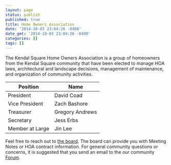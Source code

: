 ```yaml
---
layout: page
status: publish
published: true
title: Home Owners Association
date: '2014-10-03 23:04:26 -0400'
date_gmt: '2014-10-03 23:04:26 -0400'
categories: []
tags: []
---
```


The Kendal Square Home Owners Association is a group of homeowners from the Kendal Square community that have been 
elected to manage HOA laws, architectural and landscape decisions, management of maintenance, and organization of 
community activities.

| Position               | Name                   |
| ---------------------- | ---------------------- |
| President              | David Coad             |
| Vice President         | Zach Bashore           |
| Treasurer              | Gregory Andrews        |
| Secretary              | Jess Erbs              |
| Member at Large        | Jin Lee                |


Feel free to reach out to [the board](mailto:home@kendallsquarefairfax.com).  The board can provide you with Meeting Notes or 
HOA contract information.  For general community questions or concerns, it is suggested that you send an email to the 
our community [Forum](https://groups.google.com/forum/#!forum/kendallsquare).

